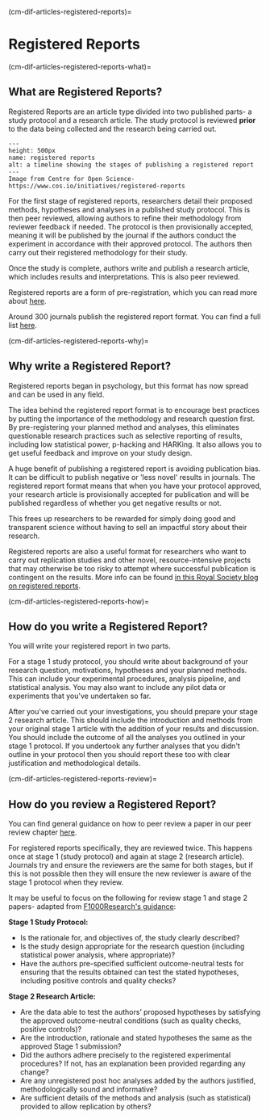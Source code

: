 (cm-dif-articles-registered-reports)=
# Registered Reports

(cm-dif-articles-registered-reports-what)=
## What are Registered Reports?
Registered Reports are an article type divided into two published parts- a study protocol and a research article. 
The study protocol is reviewed **prior** to the data being collected and the research being carried out. 

```{figure} ../../figures/cos-reg-reports.png
---
height: 500px
name: registered reports
alt: a timeline showing the stages of publishing a registered report
---
Image from Centre for Open Science- https://www.cos.io/initiatives/registered-reports
```

For the first stage of registered reports, researchers detail their proposed methods, hypotheses and analyses in a published study protocol. 
This is then peer reviewed, allowing authors to refine their methodology from reviewer feedback if needed. 
The protocol is then provisionally accepted, meaning it will be published by the journal if the authors conduct the experiment in accordance with their approved protocol. 
The authors then carry out their registered methodology for their study.

Once the study is complete, authors write and publish a research article, which includes results and interpretations. 
This is also peer reviewed. 

Registered reports are a form of pre-registration, which you can read more about [here](https://www.cos.io/initiatives/prereg).

Around 300 journals publish the registered report format. 
You can find a full list [here](https://www.cos.io/initiatives/registered-reports).

(cm-dif-articles-registered-reports-why)=
## Why write a Registered Report?

Registered reports began in psychology, but this format has now spread and can be used in any field.

The idea behind the registered report format is to encourage best practices by putting the importance of the methodology and research question first. 
By pre-registering your planned method and analyses, this eliminates questionable research practices such as selective reporting of results, including low statistical power, p-hacking and HARKing. 
It also allows you to get useful feedback and improve on your study design.

A huge benefit of publishing a registered report is avoiding publication bias. 
It can be difficult to publish negative or 'less novel' results in journals. 
The registered report format means that when you have your protocol approved, your research article is provisionally accepted for publication and will be published regardless of whether you get negative results or not. 

This frees up researchers to be rewarded for simply doing good and transparent science without having to sell an impactful story about their research. 

Registered reports are also a useful format for researchers who want to carry out replication studies and other novel, resource-intensive projects that may otherwise be too risky to attempt where successful publication is contingent on the results. More info can be found [in this Royal Society blog on registered reports](https://royalsociety.org/blog/2016/11/registered-reports-what-are-they-and-why-are-they-important/).

(cm-dif-articles-registered-reports-how)=
## How do you write a Registered Report?

You will write your registered report in two parts. 

For a stage 1 study protocol, you should write about background of your research question, motivations, hypotheses and your planned methods. 
This can include your experimental procedures, analysis pipeline, and statistical analysis. 
You may also want to include any pilot data or experiments that you've undertaken so far. 

After you've carried out your investigations, you should prepare your stage 2 research article. 
This should include the introduction and methods from your original stage 1 article with the addition of your results and discussion. 
You should include the outcome of all the analyses you outlined in your stage 1 protocol. 
If you undertook any further analyses that you didn't outline in your protocol then you should report these too with clear justification and methodological details.

(cm-dif-articles-registered-reports-review)=
## How do you review a Registered Report?

You can find general guidance on how to peer review a paper in our peer review chapter [here](https://the-turing-way.netlify.app/communication/peer-review.html). 

For registered reports specifically, they are reviewed twice. 
This happens once at stage 1 (study protocol) and again at stage 2 (research article). 
Journals try and ensure the reviewers are the same for both stages, but if this is not possible then they will ensure the new reviewer is aware of the stage 1 protocol when they review.

It may be useful to focus on the following for review stage 1 and stage 2 papers- adapted from [F1000Research's guidance](https://f1000research.com/for-referees/guidelines):

**Stage 1 Study Protocol:**
* Is the rationale for, and objectives of, the study clearly described?
* Is the study design appropriate for the research question (including statistical power analysis, where appropriate)?
* Have the authors pre-specified sufficient outcome-neutral tests for ensuring that the results obtained can test the stated hypotheses, including positive controls and quality checks?


**Stage 2 Research Article:**
* Are the data able to test the authors’ proposed hypotheses by satisfying the approved outcome-neutral conditions (such as quality checks, positive controls)?
* Are the introduction, rationale and stated hypotheses the same as the approved Stage 1 submission? 
* Did the authors adhere precisely to the registered experimental procedures? If not, has an explanation been provided regarding any change?
* Are any unregistered post hoc analyses added by the authors justified, methodologically sound and informative?
* Are sufficient details of the methods and analysis (such as statistical) provided to allow replication by others?
